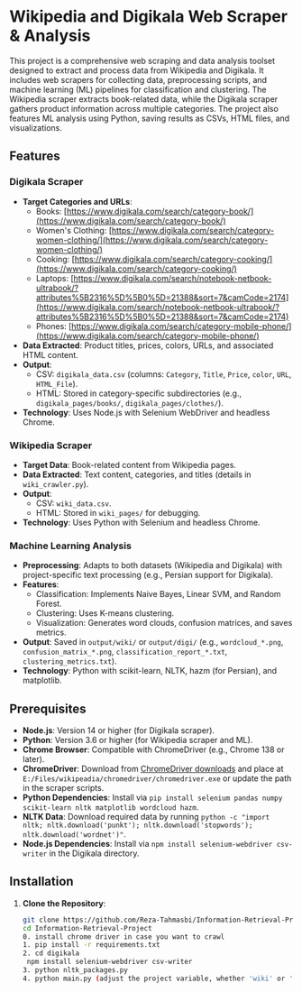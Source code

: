 # Wikipedia and Digikala Web Scraper & Analysis

This project is a comprehensive web scraping and data analysis toolset designed to extract and process data from Wikipedia and Digikala. It includes web scrapers for collecting data, preprocessing scripts, and machine learning (ML) pipelines for classification and clustering. The Wikipedia scraper extracts book-related data, while the Digikala scraper gathers product information across multiple categories. The project also features ML analysis using Python, saving results as CSVs, HTML files, and visualizations.

## Features

### Digikala Scraper
- **Target Categories and URLs**:
  - Books: [https://www.digikala.com/search/category-book/](https://www.digikala.com/search/category-book/)
  - Women's Clothing: [https://www.digikala.com/search/category-women-clothing/](https://www.digikala.com/search/category-women-clothing/)
  - Cooking: [https://www.digikala.com/search/category-cooking/](https://www.digikala.com/search/category-cooking/)
  - Laptops: [https://www.digikala.com/search/notebook-netbook-ultrabook/?attributes%5B2316%5D%5B0%5D=21388&sort=7&camCode=2174](https://www.digikala.com/search/notebook-netbook-ultrabook/?attributes%5B2316%5D%5B0%5D=21388&sort=7&camCode=2174)
  - Phones: [https://www.digikala.com/search/category-mobile-phone/](https://www.digikala.com/search/category-mobile-phone/)
- **Data Extracted**: Product titles, prices, colors, URLs, and associated HTML content.
- **Output**:
  - CSV: `digikala_data.csv` (columns: `Category`, `Title`, `Price`, `color`, `URL`, `HTML_File`).
  - HTML: Stored in category-specific subdirectories (e.g., `digikala_pages/books/`, `digikala_pages/clothes/`).
- **Technology**: Uses Node.js with Selenium WebDriver and headless Chrome.

### Wikipedia Scraper
- **Target Data**: Book-related content from Wikipedia pages.
- **Data Extracted**: Text content, categories, and titles (details in `wiki_crawler.py`).
- **Output**:
  - CSV: `wiki_data.csv`.
  - HTML: Stored in `wiki_pages/` for debugging.
- **Technology**: Uses Python with Selenium and headless Chrome.

### Machine Learning Analysis
- **Preprocessing**: Adapts to both datasets (Wikipedia and Digikala) with project-specific text processing (e.g., Persian support for Digikala).
- **Features**:
  - Classification: Implements Naive Bayes, Linear SVM, and Random Forest.
  - Clustering: Uses K-means clustering.
  - Visualization: Generates word clouds, confusion matrices, and saves metrics.
- **Output**: Saved in `output/wiki/` or `output/digi/` (e.g., `wordcloud_*.png`, `confusion_matrix_*.png`, `classification_report_*.txt`, `clustering_metrics.txt`).
- **Technology**: Python with scikit-learn, NLTK, hazm (for Persian), and matplotlib.

## Prerequisites

- **Node.js**: Version 14 or higher (for Digikala scraper).
- **Python**: Version 3.6 or higher (for Wikipedia scraper and ML).
- **Chrome Browser**: Compatible with ChromeDriver (e.g., Chrome 138 or later).
- **ChromeDriver**: Download from [ChromeDriver downloads](https://chromedriver.chromium.org/downloads) and place at `E:/Files/wikipeadia/chromedriver/chromedriver.exe` or update the path in the scraper scripts.
- **Python Dependencies**: Install via `pip install selenium pandas numpy scikit-learn nltk matplotlib wordcloud hazm`.
- **NLTK Data**: Download required data by running `python -c "import nltk; nltk.download('punkt'); nltk.download('stopwords'); nltk.download('wordnet')"`.
- **Node.js Dependencies**: Install via `npm install selenium-webdriver csv-writer` in the Digikala directory.

## Installation

1. **Clone the Repository**:
   ```bash
   git clone https://github.com/Reza-Tahmasbi/Information-Retrieval-Project.git
   cd Information-Retrieval-Project
   0. install chrome driver in case you want to crawl
   1. pip install -r requirements.txt
   2. cd digikala
    npm install selenium-webdriver csv-writer
   3. python nltk_packages.py
   4. python main.py (adjust the project variable, whether 'wiki' or 'digi')

